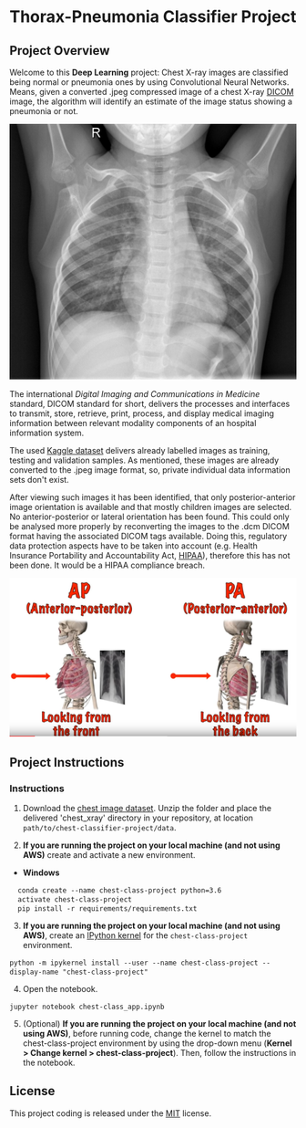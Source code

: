 [//]: # (Image References)

[image1]: ./images/IM-0115-0001_sample_input.jpeg "Sample input"
[image2]: ./images/AP_PA_orientation.PNG "Orientation"

# Thorax-Pneumonia Classifier Project

## Project Overview
Welcome to this **Deep Learning** project: Chest X-ray images are classified being normal or pneumonia ones by using Convolutional Neural Networks. Means, given a converted .jpeg compressed image of a chest X-ray [DICOM](https://www.dicomstandard.org/) image, the algorithm will identify an estimate of the image status showing a pneumonia or not. 

![Sample input][image1]

The international _Digital Imaging and Communications in Medicine_ standard, DICOM standard for short, delivers the processes and interfaces to transmit, store, retrieve, print, process, and display medical imaging information between relevant modality components of an hospital information system.

The used [Kaggle dataset](https://www.kaggle.com/paultimothymooney/chest-xray-pneumonia/version/2) delivers already labelled images as training, testing and validation samples. As mentioned, these images are already converted to the .jpeg image format, so, private individual data information sets don't exist.

After viewing such images it has been identified, that only posterior-anterior image orientation is available and that mostly children images are selected. No anterior-posterior or lateral orientation has been found. This could only be analysed more properly by reconverting the images to the .dcm DICOM format having the associated DICOM tags available. Doing this, regulatory data protection aspects have to be taken into account (e.g. Health Insurance Portability and Accountability Act, [HIPAA](https://hipaa.com/)), therefore this has not been done. It would be a HIPAA compliance breach.

![Orientation][image2]


## Project Instructions

### Instructions

1. Download the [chest image dataset](https://www.kaggle.com/paultimothymooney/chest-xray-pneumonia/version/2). Unzip the folder and place the delivered 'chest_xray' directory in your repository, at location `path/to/chest-classifier-project/data`.

2. **If you are running the project on your local machine (and not using AWS)** create and activate a new environment.
  - __Windows__
  ```
	conda create --name chest-class-project python=3.6
	activate chest-class-project
	pip install -r requirements/requirements.txt
  ```
  
3. **If you are running the project on your local machine (and not using AWS)**, create an [IPython kernel](http://ipython.readthedocs.io/en/stable/install/kernel_install.html) for the `chest-class-project` environment. 
```
python -m ipykernel install --user --name chest-class-project --display-name "chest-class-project"
```

4. Open the notebook.
```
jupyter notebook chest-class_app.ipynb
```

5. (Optional) **If you are running the project on your local machine (and not using AWS)**, before running code, change the kernel to match the chest-class-project environment by using the drop-down menu (**Kernel > Change kernel > chest-class-project**). Then, follow the instructions in the notebook.


## License
This project coding is released under the [MIT](https://github.com/IloBe/CNN_Thorax-Pneumonia_Classifier/blob/master/LICENSE) license.











